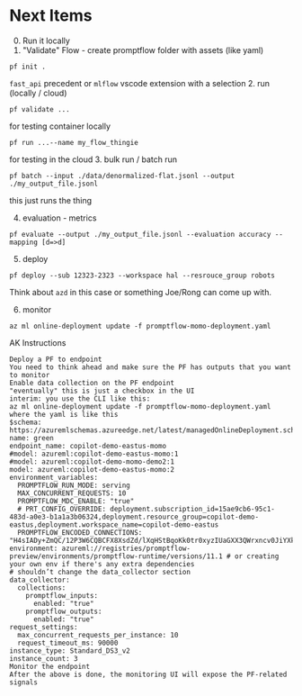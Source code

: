 # Next Items
0. Run it locally
1. "Validate" Flow - create promptflow folder with assets (like yaml)
  ```
  pf init .
  ```
  `fast_api` precedent or `mlflow`
  vscode extension with a selection
2. run (locally / cloud)
  ```
  pf validate ...
  ```
  for testing container locally

  ```
  pf run ...--name my_flow_thingie
  ```
  for testing in the cloud
3. bulk run / batch run
```
pf batch --input ./data/denormalized-flat.jsonl --output ./my_output_file.jsonl
```
this just runs the thing

4. evaluation - metrics
  ```
  pf evaluate --output ./my_output_file.jsonl --evaluation accuracy --mapping [d=>d]
  ```

5. deploy
```
pf deploy --sub 12323-2323 --workspace hal --resrouce_group robots
```
Think about `azd` in this case or something Joe/Rong
can come up with.

6. monitor
```
az ml online-deployment update -f promptflow-momo-deployment.yaml
```

AK Instructions

```
Deploy a PF to endpoint
You need to think ahead and make sure the PF has outputs that you want to monitor
Enable data collection on the PF endpoint
"eventually" this is just a checkbox in the UI
interim: you use the CLI like this:
az ml online-deployment update -f promptflow-momo-deployment.yaml
where the yaml is like this
$schema: https://azuremlschemas.azureedge.net/latest/managedOnlineDeployment.schema.json
name: green
endpoint_name: copilot-demo-eastus-momo
#model: azureml:copilot-demo-eastus-momo:1
#model: azureml:copilot-demo-momo-demo2:1
model: azureml:copilot-demo-eastus-momo:2
environment_variables:
  PROMPTFLOW_RUN_MODE: serving
  MAX_CONCURRENT_REQUESTS: 10
  PROMPTFLOW_MDC_ENABLE: "true"
  # PRT_CONFIG_OVERRIDE: deployment.subscription_id=15ae9cb6-95c1-483d-a0e3-b1a1a3b06324,deployment.resource_group=copilot-demo-eastus,deployment.workspace_name=copilot-demo-eastus
  PROMPTFLOW_ENCODED_CONNECTIONS: "H4sIADy+ZmQC/12P3W6CQBCFX8XsdZd/lXqHStBqoKk0tr0xyzIUaGXX3QWrxncv0JiYXk1mzplvzlyQF3lLPIc9Q5PBBRFe7BIioW1QrhSXE10njBQa41C1hZxrARplex09DHr3F5w6s2Flhknh0bHtzKHJmIwSd5hm7ihzs7GbuDe7OvEe3oNuwwaELFjVzS3DsrFhY3OIuYCmgCO6tq69xJR9SiCC5n3QWRTsNr73Mlvs/HD+HC3D+D4zZbz4Zgqn7WMYiFS11P62tWNRpewotQpUd/8OtAzn/ltH4YKlNVXyn77y3zvVzMO4jElSNovtVtQQ50/r12DKDtYoAetnNV0favFhlkHknTcwdaNy6KDr9ReV8jb0awEAAA=="
environment: azureml://registries/promptflow-preview/environments/promptflow-runtime/versions/11.1 # or creating your own env if there's any extra dependencies
# shouldn’t change the data_collector section
data_collector:
  collections:
    promptflow_inputs:
      enabled: "true"
    promptflow_outputs:
      enabled: "true"
request_settings:
  max_concurrent_requests_per_instance: 10
  request_timeout_ms: 90000
instance_type: Standard_DS3_v2
instance_count: 3
Monitor the endpoint
After the above is done, the monitoring UI will expose the PF-related signals
```